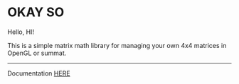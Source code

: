OKAY SO
===
Hello, HI!

This is a simple matrix math library for managing your own 4x4 matrices in OpenGL or summat.

---

Documentation [HERE](http://r4z0rw0lf.github.io/Matrix.h "Hello!")
